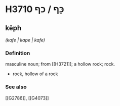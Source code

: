 # H3710 כֵּף / כף

## kêph

_(kafe | kape | kafe)_

### Definition

masculine noun; from [[H3721]]; a hollow rock; rock.

- rock, hollow of a rock
### See also

[[G2786]], [[G4073]]

